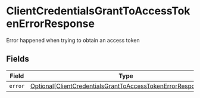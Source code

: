 # ClientCredentialsGrantToAccessTokenErrorResponse

Error happened when trying to obtain an access token


## Fields

| Field                                                                                                                                           | Type                                                                                                                                            | Required                                                                                                                                        | Description                                                                                                                                     |
| ----------------------------------------------------------------------------------------------------------------------------------------------- | ----------------------------------------------------------------------------------------------------------------------------------------------- | ----------------------------------------------------------------------------------------------------------------------------------------------- | ----------------------------------------------------------------------------------------------------------------------------------------------- |
| `error`                                                                                                                                         | [Optional[ClientCredentialsGrantToAccessTokenErrorResponseError]](../../models/shared/clientcredentialsgranttoaccesstokenerrorresponseerror.md) | :heavy_minus_sign:                                                                                                                              | N/A                                                                                                                                             |